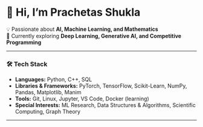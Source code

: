 <!--## Hi there 👋

<!--
**ThePrachiShuk/ThePrachiShuk** is a ✨ _special_ ✨ repository because its `README.md` (this file) appears on your GitHub profile.

Here are some ideas to get you started:

- 🔭 I’m currently working on ...
- 🌱 I’m currently learning ...
- 👯 I’m looking to collaborate on ...
- 🤔 I’m looking for help with ...
- 💬 Ask me about ...
- 📫 How to reach me: ...
- 😄 Pronouns: ...
- ⚡ Fun fact: ...
-->

<!--
<p align="center">
  <!-- If you upload the image to your repo at /assets/banner.png, this will work out of the box -->
 <!-- <img src="assets/banner.png" alt="PS — AI/ML & Math" width="100%" />
</p>
-->


# 👋 Hi, I’m Prachetas Shukla

💡 Passionate about **AI, Machine Learning, and Mathematics**  
🚀 Currently exploring **Deep Learning, Generative AI, and Competitive Programming**

---

### 🛠️ Tech Stack
- **Languages:** Python, C++, SQL  
- **Libraries & Frameworks:** PyTorch, TensorFlow, Scikit-Learn, NumPy, Pandas, Matplotlib, Manim  
- **Tools:** Git, Linux, Jupyter, VS Code, Docker (learning)  
- **Special Interests:** ML Research, Data Structures & Algorithms, Scientific Computing, Graph Theory  

---
<!--
### 📌 What I’m Working On
- 🧠 Building projects in **Machine Learning & AI** (transformers, ensembles, simulations)  
- 🌍 Applying math + programming to real-world problems (e.g., **air quality impact modeling**)  
- 🎯 Preparing for **Google Summer of Code (GSoC)** 2026  
- 📚 Sharing my learnings through **open-source contributions** and notes  

---

### 📊 GitHub Stats
![GitHub stats](https://github-readme-stats.vercel.app/api?username=YOUR-USERNAME&show_icons=true&theme=tokyonight)
![Top Langs](https://github-readme-stats.vercel.app/api/top-langs/?username=YOUR-USERNAME&layout=compact&theme=tokyonight)

---

### ✨ Fun Facts
- I enjoy **visualizing science & math with Manim/Matplotlib**  
- Big fan of **3Blue1Brown-style intuitive learning**  
- Music is my coding buddy (🎶 The 1975, LANY, etc.)  
- Long-term goal: **Research + AI @ Google DeepMind**  

---

### 📫 Let’s Connect
- 🌐 [Portfolio/Website](#)
- 💼 [LinkedIn](#)
- 🐦 [Twitter/X](#)
- ✉️ [Email](mailto:you@example.com)

---

👉 Feel free to explore my repositories and collaborate on exciting projects! 🚀 -->


